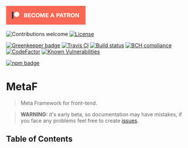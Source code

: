[![Become a patron](./docs/images/become_a_patron_button.png)](https://www.patreon.com/igmat)

![Contributions welcome](https://img.shields.io/badge/contributions-welcome-brightgreen.svg)
[![License](https://img.shields.io/badge/license-MIT%20License-brightgreen.svg)](https://opensource.org/licenses/MIT)

[![Greenkeeper badge](https://badges.greenkeeper.io/Igmat/metaf.svg)](https://greenkeeper.io/)
[![Travis CI](https://travis-ci.org/Igmat/metaf.svg?branch=master)](https://travis-ci.org/Igmat/metaf)
[![Build status](https://ci.appveyor.com/api/projects/status/v3e3bu7y8rwmy64o/branch/master?svg=true)](https://ci.appveyor.com/project/Igmat/metaf/branch/master)
[![BCH compliance](https://bettercodehub.com/edge/badge/Igmat/metaf?branch=master)](https://bettercodehub.com/)
[![CodeFactor](https://www.codefactor.io/repository/github/igmat/metaf/badge)](https://www.codefactor.io/repository/github/igmat/metaf)
[![Known Vulnerabilities](https://snyk.io/test/npm/metaf/metaf.svg)](https://snyk.io/test/npm/metaf)

[![npm badge][npm-badge-png]][package-url]

[npm-badge-png]: https://nodei.co/npm/metaf.png?downloads=true&downloadRank=true&stars=true
[package-url]: https://npmjs.com/package/metaf

# MetaF
> Meta Framework for front-tend.

> **WARNING:** it's early beta, so documentation may have mistakes, if you face any problems feel free to create [issues](https://github.com/Igmat/metaf/issues).

## Table of Contents
<!-- START doctoc generated TOC please keep comment here to allow auto update -->
<!-- DON'T EDIT THIS SECTION, INSTEAD RE-RUN doctoc TO UPDATE -->


<!-- END doctoc generated TOC please keep comment here to allow auto update -->
